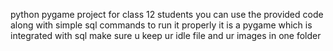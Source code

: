 python pygame project for class 12 students 
you can use the provided code along with simple sql commands to run it properly
it is a pygame which is integrated with sql
make sure u keep ur idle file and ur images in one folder
